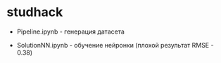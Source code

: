 # studhack

- Pipeline.ipynb - генерация датасета

- SolutionNN.ipynb - обучение нейронки (плохой результат RMSE - 0.38)
